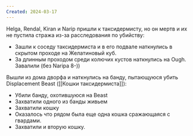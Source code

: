 ```yaml
---
Created: 2024-03-17
---
```


Helga, Rendal, Kiran и Narip пришли к таксидермисту, но он мертв и их не пустила стража из-за расследования по убийству:
- Зашли к соседу таксидермиста и в его подвале наткнулись в скрытом проходе на Желатиновый куб.
- За длинным проходом среди колючих кустов наткнулись на Ough. Завалили (без Naripa 8-))

Вышли из дома дворфа и наткнулись на банду, пытающуюся убить Displacement Beast ([[Кошки таксидермиста]]):
- Убили банду, охотившуюся на Beast
- Захватили одного из банды живьем
- Захватили кошку
- Оказалось что рядом была еще одна кошка сражающаяся с гвардами.
- Захватили и вторую кошку.

